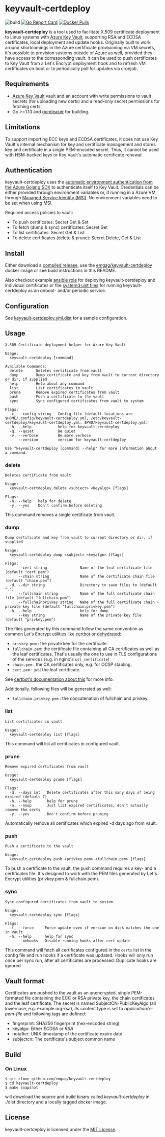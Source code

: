# keyvault-certdeploy

![build](https://github.com/emgag/keyvault-certdeploy/workflows/build/badge.svg)
[![Go Report Card](https://goreportcard.com/badge/github.com/emgag/keyvault-certdeploy)](https://goreportcard.com/report/github.com/emgag/keyvault-certdeploy)
[![Docker Pulls](https://img.shields.io/docker/pulls/emgag/keyvault-certdeploy.svg)](https://hub.docker.com/r/emgag/keyvault-certdeploy)


**keyvault-certdeploy** is a tool used to facilitate X.509 certificate deployment to Linux systems with [Azure Key Vault](https://azure.microsoft.com/en-us/services/key-vault/), supporting RSA and ECDSA certificates, local deployment and update hooks. Originally built to work around shortcomings in the Azure certificiate provisioning via VM secrets, it's possible to provision systems outside of Azure as well, provided they have access to the corresponding vault. It can be used to push certificates to Key Vault from a Let's Encrypt deployment hook and to refresh VM certificates on boot or to periodically poll for updates via cronjob.

## Requirements

* [Azure Key Vault](https://azure.microsoft.com/en-us/services/key-vault) vault and an account with write permissions to vault secrets (for uploading new certs) and a read-only secret permissions for fetching certs. 
* Go >=1.13 and [goreleaser](https://goreleaser.com/) for building.  

## Limitations

To support importing ECC keys and ECDSA certificates, it does not use Key Vault's internal mechanism for key and certificate management and stores key and certificate in a single PEM-encoded secret. Thus, it cannot be used with HSM-backed keys or Key Vault's automatic certificate renewal.

## Authentication

keyvault-certdeploy uses the [automatic environment authentication from the Azure Golang SDK](https://docs.microsoft.com/en-us/go/azure/azure-sdk-go-authorization#use-environment-based-authentication) to authenticate itself to Key Vault. Credentials can be either provided through environment variables or, if running in a Azure VM, through [Managed Service Identity (MSI)](https://docs.microsoft.com/en-us/azure/active-directory/managed-service-identity/overview). No environment variables need to be set when using MSI.

Required access policies to vault:
* To push certificates: Secret Get & Set
* To fetch (dump & sync) certificates: Secret Get
* To list certificates: Secret Get & List
* To delete certificates (delete & prune): Secret Delete, Get & List 

## Install 

Either download a [compiled release](https://github.com/emgag/keyvault-certdeploy/releases), use the [emgag/keyvault-certdeploy](https://hub.docker.com/r/emgag/keyvault-certdeploy) docker image or see build instructions in this README.

Also checkout example [ansible role](https://github.com/emgag/keyvault-certdeploy/tree/master/examples/ansible) for deploying keyvault-certdeploy and individual certificates or the [systemd unit files](https://github.com/emgag/keyvault-certdeploy/tree/master/examples/systemd) for running keyvault-certdeploy as an onboot- and/or periodic service.

## Configuration

See [keyvault-certdeploy.yml.dist](keyvault-certdeploy.yml.dist) for a sample configuration. 

## Usage

```
X.509-Certificate deployment helper for Azure Key Vault

Usage:
  keyvault-certdeploy [command]

Available Commands:
  delete      Deletes certificate from vault
  dump        Dump certificate and key from vault to current directory or dir, if supplied
  help        Help about any command
  list        List certificates in vault
  prune       Remove expired certificates from vault
  push        Push a certificate to the vault
  sync        Sync configured certificates from vault to system

Flags:
  -c, --config string   Config file (default locations are $HOME/.config/keyvault-certdeploy.yml, /etc/keyvault-certdeploy/keyvault-certdeploy.yml, $PWD/keyvault-certdeploy.yml)
  -h, --help            help for keyvault-certdeploy
  -q, --quiet           Be quiet
  -v, --verbose         Be more verbose
      --version         version for keyvault-certdeploy

Use "keyvault-certdeploy [command] --help" for more information about a command.
```

### delete

```
Deletes certificate from vault

Usage:
  keyvault-certdeploy delete <subject> <keyalgo> [flags]

Flags:
  -h, --help   help for delete
  -y, --yes    Don't confirm before deleting
```

This command removes a single certificate from vault. 

### dump

```
Dump certificate and key from vault to current directory or dir, if supplied

Usage:
  keyvault-certdeploy dump <subject> <keyalgo> [flags]

Flags:
      --cert string               Name of the leaf certificate file (default "cert.pem")
      --chain string              Name of the certificate chain file (default "chain.pem")
  -d, --dir string                Directory to save files to (default ".")
      --fullchain string          Name of the full certificate chain file (default "fullchain.pem")
      --fullchainprivkey string   Name of the full certificate chain + private key file (default "fullchain.privkey.pem")
  -h, --help                      help for dump
      --key string                Name of the private key file (default "privkey.pem")
```

The files generated by this command follow the same convention as common Let's Encrypt utilities like [certbot](https://github.com/certbot/certbot) or [dehydrated](https://github.com/lukas2511/dehydrated):

* `privkey.pem`  : the private key for the certificate.
* `fullchain.pem`: the certificate file containing all CA certificates as well as the leaf certificates. That's usually the one to use in TLS configurations of the services (e.g. in nginx's `ssl_certificate`)
* `chain.pem`    : the CA certificates only, e.g. for OCSP stapling.
* `cert.pem`     : just the leaf certificate. 

See [certbot's documentation about this](https://certbot.eff.org/docs/using.html#where-are-my-certificates) for more info.

Additionally, following files will be generated as well:
* `fullchain.privkey.pem` : the concatenation of fullchain and privkey.

### list

```
List certificates in vault

Usage:
  keyvault-certdeploy list [flags]
```

This command will list all certificates in configured vault.

### prune

```
Remove expired certificates from vault

Usage:
  keyvault-certdeploy prune [flags]

Flags:
  -d, --days int   Delete certificates after this many days of being expired (default 7)
  -h, --help       help for prune
  -n, --noop       Just list expired certificates, don't actually remove the certs
  -y, --yes        Don't confirm before pruning
```

Automatically remove all certificates which expired _-d_ days ago from vault.  

### push

```
Push a certificate to the vault

Usage:
  keyvault-certdeploy push <privkey.pem> <fullchain.pem> [flags]
```

To push a certificate to the vault, the push command requires a key- and a certificates file. It's designed to work with the PEM files generated by Let's Encrypt utilities (privkey.pem & fullchain.pem).

### sync

```
Sync configured certificates from vault to system

Usage:
  keyvault-certdeploy sync [flags]

Flags:
  -f, --force     Force update even if version on disk matches the one in vault
  -h, --help      help for sync
      --nohooks   Disable running hooks after cert update
```

This command will fetch all certificates configured in the `certs` list in the config file and run hooks if a certificate was updated. Hooks will only run once per sync run, after all certificates are processed. Duplicate hooks are ignored.

## Vault format

Certificates are pushed to the vault as an unencrypted, single PEM-formated file containing the ECC or RSA private key, the chain certificates and the leaf certificate. The secret is named SubjectCN-PublicKeyAlgo (all lowercase, e.g. example.org-rsa), its content type is set to _application/x-pem-file_ and following tags are defined:

* fingerprint: SHA256 fingerprint (hex-encoded string)
* keyalgo: Either _ECDSA_ or _RSA_
* notafter: UNIX timestamp of the certificate expire date
* subjectcn: The certificate's subject common name


## Build

### On Linux

```
$ git clone github.com/emgag/keyvault-certdeploy
$ cd keyvault-certdeploy
$ make snapshot
```

will download the source and build binary called _keyvault-certdeploy_ in ./dist directory and a locally tagged docker image.

## License

keyvault-certdeploy is licensed under the [MIT License](http://opensource.org/licenses/MIT).
